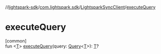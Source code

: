 //[lightspark-sdk](../../../index.md)/[com.lightspark.sdk](../index.md)/[LightsparkSyncClient](index.md)/[executeQuery](execute-query.md)

# executeQuery

[common]\
fun &lt;[T](execute-query.md)&gt; [executeQuery](execute-query.md)(query: [Query](../../com.lightspark.sdk.requester/-query/index.md)&lt;[T](execute-query.md)&gt;): [T](execute-query.md)?
